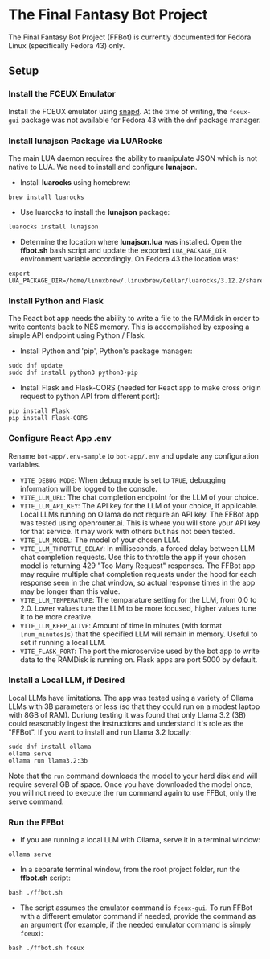 # The Final Fantasy Bot Project

The Final Fantasy Bot Project (FFBot) is currently documented for Fedora Linux (specifically Fedora 43) only.

## Setup

### Install the FCEUX Emulator

Install the FCEUX emulator using [snapd](https://snapcraft.io/install/fceux-gui/fedora). At the time of writing, the `fceux-gui` package was not available for Fedora 43 with the `dnf` package manager.

### Install **lunajson** Package via LUARocks

The main LUA daemon requires the ability to manipulate JSON which is not native to LUA. We need to install and configure **lunajson**.

* Install **luarocks** using homebrew:
```
brew install luarocks
```

* Use luarocks to install the **lunajson** package:
```
luarocks install lunajson
```

* Determine the location where **lunajson.lua** was installed. Open the **ffbot.sh** bash script and update the exported `LUA_PACKAGE_DIR` environment variable accordingly. On Fedora 43 the location was:
```
export LUA_PACKAGE_DIR=/home/linuxbrew/.linuxbrew/Cellar/luarocks/3.12.2/share/lua/5.4/
```

### Install Python and Flask

The React bot app needs the ability to write a file to the RAMdisk in order to write contents back to NES memory. This is accomplished by exposing a simple API endpoint using Python / Flask.

* Install Python and 'pip', Python's package manager:
```
sudo dnf update
sudo dnf install python3 python3-pip
```

* Install Flask and Flask-CORS (needed for React app to make cross origin request to python API from different port):
```
pip install Flask
pip install Flask-CORS
```

### Configure React App .env

Rename `bot-app/.env-sample` to `bot-app/.env` and update any configuration variables.

* `VITE_DEBUG_MODE`: When debug mode is set to `TRUE`, debugging information will be logged to the console.
* `VITE_LLM_URL`: The chat completion endpoint for the LLM of your choice.
* `VITE_LLM_API_KEY`: The API key for the LLM of your choice, if applicable. Local LLMs running on Ollama do not require an API key. The FFBot app was tested using openrouter.ai. This is where you will store your API key for that service. It may work with others but has not been tested.
* `VITE_LLM_MODEL`: The model of your chosen LLM.
* `VITE_LLM_THROTTLE_DELAY`: In milliseconds, a forced delay between LLM chat completion requests. Use this to throttle the app if your chosen model is returning 429 "Too Many Request" responses. The FFBot app may require multiple chat completion requests under the hood for each response seen in the chat window, so actual response times in the app may be longer than this value.
* `VITE_LLM_TEMPERATURE`: The temparature setting for the LLM, from 0.0 to 2.0. Lower values tune the LLM to be more focused, higher values tune it to be more creative.
* `VITE_LLM_KEEP_ALIVE`: Amount of time in minutes (with format `[num_minutes]s`) that the specified LLM will remain in memory. Useful to set if running a local LLM.
* `VITE_FLASK_PORT`: The port the microservice used by the bot app to write data to the RAMDisk is running on. Flask apps are port 5000 by default.

### Install a Local LLM, if Desired

Local LLMs have limitations. The app was tested using a variety of Ollama LLMs with 3B parameters or less (so that they could run on a modest laptop with 8GB of RAM). Duriung testing it was found that only Llama 3.2 (3B) could reasonably ingest the instructions and understand it's role as the "FFBot". If you want to install and run Llama 3.2 locally:

```
sudo dnf install ollama
ollama serve
ollama run llama3.2:3b
```

Note that the `run` command downloads the model to your hard disk and will require several GB of space. Once you have downloaded the model once, you will not need to execute the run command again to use FFBot, only the serve command.

### Run the FFBot

* If you are running a local LLM with Ollama, serve it in a terminal window:

```
ollama serve
```

* In a separate terminal window, from the root project folder, run the **ffbot.sh** script:
```
bash ./ffbot.sh
```

* The script assumes the emulator command is `fceux-gui`. To run FFBot with a different emulator command if needed, provide the command as an argument (for example, if the needed emulator command is simply `fceux`):
```
bash ./ffbot.sh fceux
```